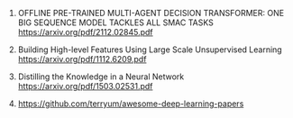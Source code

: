1. OFFLINE PRE-TRAINED MULTI-AGENT DECISION TRANSFORMER: ONE BIG SEQUENCE MODEL TACKLES ALL SMAC TASKS
   https://arxiv.org/pdf/2112.02845.pdf

2. Building High-level Features Using Large Scale Unsupervised Learning
   https://arxiv.org/pdf/1112.6209.pdf

3. Distilling the Knowledge in a Neural Network
   https://arxiv.org/pdf/1503.02531.pdf


4. https://github.com/terryum/awesome-deep-learning-papers
    